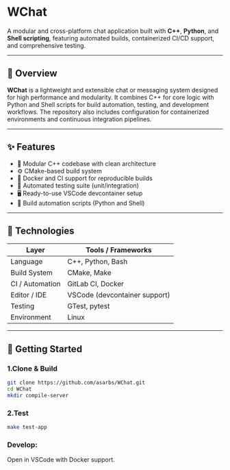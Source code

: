 # WChat

A modular and cross-platform chat application built with **C++**, **Python**, and **Shell scripting**, featuring automated builds, containerized CI/CD support, and comprehensive testing.

<!-- ---

## 🧭 Table of Contents

- [Overview](#overview)
- [Features](#features)
- [Project Structure](#project-structure)
- [Technologies](#technologies)
- [Getting Started](#getting-started)
- [Usage](#usage)
- [Configuration](#configuration)
- [Testing](#testing)
- [CI / Deployment](#ci--deployment)
- [Contributing](#contributing)
- [License](#license)
- [Contact](#contact) -->

---

## 📘 Overview

**WChat** is a lightweight and extensible chat or messaging system designed for high performance and modularity.
It combines C++ for core logic with Python and Shell scripts for build automation, testing, and development workflows.
The repository also includes configuration for containerized environments and continuous integration pipelines.

---

## ✨ Features

- 🧩 Modular C++ codebase with clean architecture
- ⚙️ CMake-based build system
- 🐳 Docker and CI support for reproducible builds
- 🧪 Automated testing suite (unit/integration)
- 🖥️ Ready-to-use VSCode devcontainer setup
- 🔄 Build automation scripts (Python and Shell)

---

<!-- ## 📁 Project Structure

* src
    * client
    * server
* tests
    * app
    * unit
* tools -->

## 🧱 Technologies

| Layer | Tools / Frameworks |
|-------|--------------------|
| Language | C++, Python, Bash |
| Build System | CMake, Make |
| CI / Automation | GitLab CI, Docker |
| Editor / IDE | VSCode (devcontainer support) |
| Testing | GTest, pytest |
| Environment | Linux |

---

## 🚀 Getting Started

### 1.Clone & Build

```bash
git clone https://github.com/asarbs/WChat.git
cd WChat
mkdir compile-server
```

### 2.Test
```bash
make test-app
```

### Develop:
Open in VSCode with Docker support.

